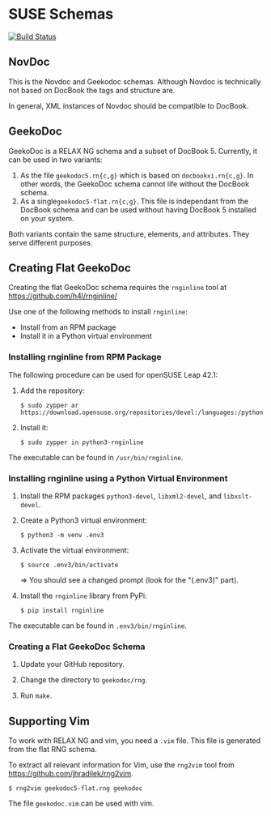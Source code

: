 # SUSE Schemas

[![Build Status](https://travis-ci.org/openSUSE/geekodoc.svg?branch=develop)](https://travis-ci.org/openSUSE/geekodoc)


## NovDoc

This is the Novdoc and Geekodoc schemas. Although Novdoc is technically not
based on DocBook the tags and structure are.

In general, XML instances of Novdoc should be compatible to DocBook.


## GeekoDoc

GeekoDoc is a RELAX NG schema and a subset of DocBook 5. Currently, it can be
used in two variants:

1. As the file `geekodoc5.rn{c,g}` which is based on `docbookxi.rn{c,g}`. In
   other words, the GeekoDoc schema cannot life without the DocBook schema.
2. As a single`geekodoc5-flat.rn{c,g}`. This file is independant from the
   DocBook schema and can be used without having DocBook 5 installed on
   your system.

Both variants contain the same structure, elements, and attributes. They
serve different purposes.


## Creating Flat GeekoDoc

Creating the flat GeekoDoc schema requires the `rnginline` tool at
https://github.com/h4l/rnginline/

Use one of the following methods to install `rnginline`:

* Install from an RPM package
* Install it in a Python virtual environment


### Installing rnginline from RPM Package

The following procedure can be used for openSUSE Leap 42.1:

1. Add the repository:

   ```
   $ sudo zypper ar https://download.opensuse.org/repositories/devel:/languages:/python/openSUSE_Leap_\$releasever/devel:languages:python.repo
   ```

2. Install it:

   ```
   $ sudo zypper in python3-rnginline
   ```

The executable can be found in `/usr/bin/rnginline`.


### Installing rnginline using a Python Virtual Environment

1. Install the RPM packages `python3-devel`, `libxml2-devel`, and `libxslt-devel`.

2. Create a Python3 virtual environment:

   ```
   $ python3 -m venv .env3
   ```

3. Activate the virtual environment:

   ```
   $ source .env3/bin/activate
   ```

   => You should see a changed prompt (look for the "(.env3)" part).

3. Install the `rnginline` library from PyPi:

   ```
   $ pip install rnginline
   ```


The executable can be found in `.env3/bin/rnginline`.


### Creating a Flat GeekoDoc Schema

1. Update your GitHub repository.

2. Change the directory to `geekodoc/rng`.

3. Run `make`.


## Supporting Vim

To work with RELAX NG and vim, you need a `.vim` file. This file
is generated from the flat RNG schema.

To extract all relevant information for Vim, use the `rng2vim` tool
from https://github.com/jhradilek/rng2vim.

```
$ rng2vim geekodoc5-flat.rng geekodoc
```

The file `geekodoc.vim` can be used with vim.
